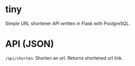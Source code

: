 # tiny
Simple URL shortener API written in Flask with PostgreSQL.

# API (JSON)
`/api/shorten`: Shorten an url. Returns shortened url link.
